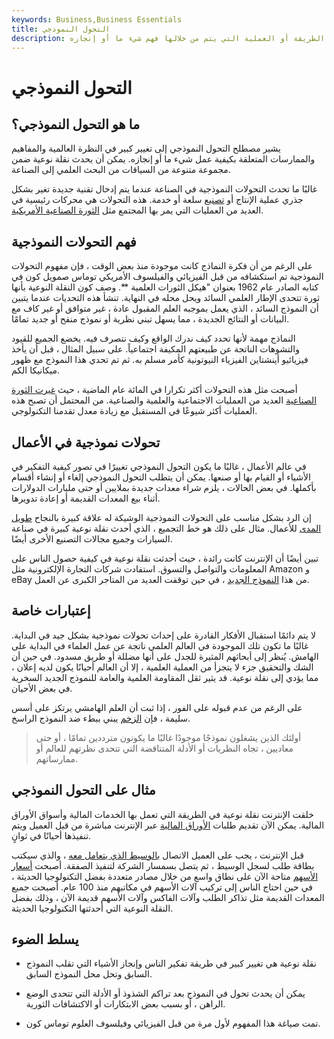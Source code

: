```yaml
---
keywords: Business,Business Essentials
title: التحول النموذجي
description: نقلة النموذج هي تغيير كبير في الطريقة أو العملية التي يتم من خلالها فهم شيء ما أو إنجازه.
---
```


# التحول النموذجي
## ما هو التحول النموذجي؟

يشير مصطلح التحول النموذجي إلى تغيير كبير في النظرة العالمية والمفاهيم والممارسات المتعلقة بكيفية عمل شيء ما أو إنجازه. يمكن أن يحدث نقلة نوعية ضمن مجموعة متنوعة من السياقات من البحث العلمي إلى الصناعة.

غالبًا ما تحدث التحولات النموذجية في الصناعة عندما يتم إدخال تقنية جديدة تغير بشكل جذري عملية الإنتاج أو [تصنيع](/manufacturing) سلعة أو خدمة. هذه التحولات هي محركات رئيسية في العديد من العمليات التي يمر بها المجتمع مثل [الثورة الصناعية الأمريكية](/industrial-revolution).

## فهم التحولات النموذجية

على الرغم من أن فكرة النماذج كانت موجودة منذ بعض الوقت ، فإن مفهوم التحولات النموذجية تم استكشافه من قبل الفيزيائي والفيلسوف الأمريكي توماس صمويل كون في كتابه الصادر عام 1962 بعنوان "هيكل الثورات العلمية **. وصف كون النقلة النوعية بأنها ثورة تتحدى الإطار العلمي السائد ويحل محله في النهاية. تنشأ هذه التحديات عندما يتبين أن النموذج السائد ، الذي يعمل بموجبه العلم المقبول عادة ، غير متوافق أو غير كاف مع البيانات أو النتائج الجديدة ، مما يسهل تبني نظرية أو نموذج منقح أو جديد تمامًا.

النماذج مهمة لأنها تحدد كيف ندرك الواقع وكيف نتصرف فيه. يخضع الجميع للقيود والتشوهات الناتجة عن طبيعتهم المكيفة اجتماعياً. على سبيل المثال ، قبل أن يأخذ فيزيائيو أينشتاين الفيزياء النيوتونية كأمر مسلم به. ثم تم تحدي هذا النموذج مع ظهور ميكانيكا الكم.

أصبحت مثل هذه التحولات أكثر تكرارا في المائة عام الماضية ، حيث [غيرت الثورة الصناعية](/industrial-revolution) العديد من العمليات الاجتماعية والعلمية والصناعية. من المحتمل أن تصبح هذه العمليات أكثر شيوعًا في المستقبل مع زيادة معدل تقدمنا التكنولوجي.

## تحولات نموذجية في الأعمال

في عالم الأعمال ، غالبًا ما يكون التحول النموذجي تغييرًا في تصور كيفية التفكير في الأشياء أو القيام بها أو صنعها. يمكن أن يتطلب التحول النموذجي إلغاء أو إنشاء أقسام بأكملها. في بعض الحالات ، يلزم شراء معدات جديدة بملايين أو حتى مليارات الدولارات أثناء بيع المعدات القديمة أو إعادة تدويرها.

إن الرد بشكل مناسب على التحولات النموذجية الوشيكة له علاقة كبيرة بالنجاح [طويل المدى](/longterm) للأعمال. مثال على ذلك هو خط التجميع ، الذي أحدث نقلة نوعية كبيرة في صناعة السيارات وجميع مجالات التصنيع الأخرى أيضًا.

تبين أيضًا أن الإنترنت كانت رائدة ، حيث أحدثت نقلة نوعية في كيفية حصول الناس على المعلومات والتواصل والتسوق. استفادت شركات التجارة الإلكترونية مثل Amazon و eBay من هذا [النموذج الجديد](/newparadigm) ، في حين توقفت العديد من المتاجر الكبرى عن العمل.

## إعتبارات خاصة

لا يتم دائمًا استقبال الأفكار القادرة على إحداث تحولات نموذجية بشكل جيد في البداية. غالبًا ما تكون تلك الموجودة في العالم العلمي ناتجة عن عمل العلماء في البداية على الهامش. يُنظر إلى أبحاثهم المثيرة للجدل على أنها مضللة أو طريق مسدود. في حين أن الشك والتحقيق جزء لا يتجزأ من العملية العلمية ، إلا أن العالم أحيانًا يكون لديه إعلان ، مما يؤدي إلى نقلة نوعية. قد يثير ثقل المقاومة العلمية والعامة للنموذج الجديد السخرية في بعض الأحيان.

على الرغم من عدم قبوله على الفور ، إذا ثبت أن العلم الهامشي يرتكز على أسس سليمة ، فإن [الزخم](/momentum) يبني ببطء ضد النموذج الراسخ.

> أولئك الذين يشغلون نموذجًا موجودًا غالبًا ما يكونون مترددين تمامًا ، أو حتى معاديين ، تجاه النظريات أو الأدلة المتناقضة التي تتحدى نظرتهم للعالم أو ممارساتهم.

>

## مثال على التحول النموذجي

خلقت الإنترنت نقلة نوعية في الطريقة التي تعمل بها الخدمات المالية وأسواق الأوراق المالية. يمكن الآن تقديم طلبات [الأوراق المالية](/security) عبر الإنترنت مباشرة من قبل العميل ويتم تنفيذها أحيانًا في ثوانٍ.

قبل الإنترنت ، يجب على العميل الاتصال [بالوسيط الذي يتعامل معه](/broker) ، والذي سيكتب بطاقة طلب لسجل الوسيط ، ثم يتصل بسمسار الشركة لتنفيذ الصفقة. أصبحت [أسعار الأسهم](/stockquote) متاحة الآن على نطاق واسع من خلال مصادر متعددة بفضل التكنولوجيا الحديثة ، في حين احتاج الناس إلى تركيب آلات الأسهم في مكاتبهم منذ 100 عام. أصبحت جميع المعدات القديمة مثل تذاكر الطلب وآلات الفاكس وآلات الأسهم قديمة الآن ، وذلك بفضل النقلة النوعية التي أحدثتها التكنولوجيا الحديثة.

## يسلط الضوء

- نقلة نوعية هي تغيير كبير في طريقة تفكير الناس وإنجاز الأشياء التي تقلب النموذج السابق وتحل محل النموذج السابق.

- يمكن أن يحدث تحول في النموذج بعد تراكم الشذوذ أو الأدلة التي تتحدى الوضع الراهن ، أو بسبب بعض الابتكارات أو الاكتشافات الثورية.

- تمت صياغة هذا المفهوم لأول مرة من قبل الفيزيائي وفيلسوف العلوم توماس كون.

